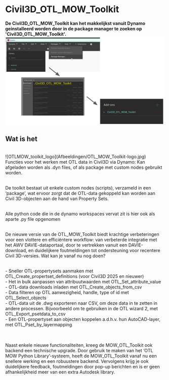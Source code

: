 # Civil3D_OTL_MOW_Toolkit


**De Civil3D_OTL_MOW_Toolkit kan het makkelijkst vanuit Dynamo geinstalleerd worden door in de package manager te zoeken op 'Civil3D_OTL_MOW_Toolkit'.**
![Zoek hem nu via de package manager en installeer, om toe te voegen aan je dynamo Add-ons](Afbeeldingen/MOW_OTL_Toolkit_Downloadtip.png)

## Wat is het
<br/>
![OTLMOW_toolkit_logo](Afbeeldingen/OTL_MOW_Toolkit-logo.jpg)
Functies voor het werken met OTL data in Civil3D via Dynamo: Kan afgeladen worden als .dyn files, 
of als package met custom nodes gebruikt worden. 

<br/>De toolkit bestaat uit enkele custom nodes (scripts), verzameld in een ‘package’, 
wat ervoor zorgt dat de OTL-data gekoppeld kan worden aan Civil 3D-objecten aan de hand van Property Sets.

<br/>Alle python code die in de dynamo workspaces vervat zit is hier ook als aparte .py file opgenomen

<br/>De nieuwe versie van de OTL_MOW_Toolkit biedt krachtige verbeteringen voor een vlottere en efficiëntere workflow: van verbeterde integratie met het AWV DAVIE-dataportaal, door te vertrekken vanuit een DAVIE-download, en duidelijkere foutmeldingen tot ondersteuning voor recentere Civil 3D-versies. Wat kan je vanaf nu nog doen?

<br/> - Sneller OTL-propertysets aanmaken met OTL_Create_propertset_definitions (voor Civil3D 2025 en nieuwer)
<br/> - Het in bulk aanpassen van attribuutwaarden met OTL_Set_attribute_value
<br/> - OTL-data downloads inladen met OTL_Create_objects_from_csv
<br/> - Data filteren op OTL aanwezigheid, handle, type of id met OTL_Select_objects
<br/> - OTL-data uit de .dwg exporteren naar CSV, om deze data in te zetten in andere processen. Bijvoorbeeld om te gebruiken in de OTL wizard 2, met OTL_Export_psetdata_to_csv
<br/> - Een OTL-propertyset aan objecten koppelen a.d.h.v. hun AutoCAD-layer, met OTL_Pset_by_layermapping

<br/><br/>Naast enkele nieuwe functionaliteiten, kreeg de MOW_OTL_Toolkit ook backend een technische upgrade. 
Door gebruik te maken van het ‘OTL MOW Python Library’-systeem, heeft de MOW_OTL_Toolkit vanaf nu een snellere werking en een robuustere backend.
Vervolgens krijg je ook duidelijkere feedback, foutmeldingen door pop-up berichten en is er geen afhankelijkheid meer van een extra Autodesk library.
